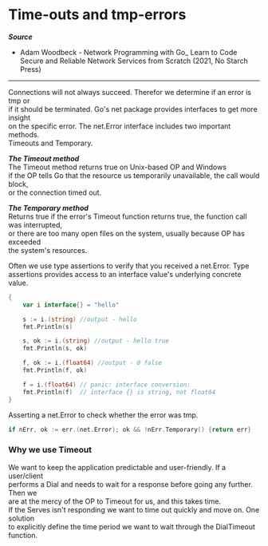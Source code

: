 # Time-outs and tmp-errors

***Source***
- Adam Woodbeck - Network Programming with Go_ Learn to Code Secure and Reliable Network Services from Scratch (2021, No Starch Press)
___
Connections will not always succeed. Therefor we determine if an error is tmp or  
if it should be terminated. Go's net package provides interfaces to get more insight  
on the specific error. The net.Error interface includes two important methods.  
Timeouts and Temporary.  

***The Timeout method***  
The Timeout method returns true on Unix-based OP and Windows  
if the OP tells Go that the resource us temporarily unavailable, the call would block,  
or the connection timed out.  

***The Temporary method***  
Returns true if the error's Timeout function returns true, the function call was interrupted,  
or there are too many open files on the system, usually because OP has exceeded  
the system's resources.  

Often we use type assertions to verify that you received a net.Error.
Type assertions provides access to an interface value's underlying concrete value.

```go
{
	var i interface{} = "hello"

	s := i.(string) //output - hello
	fmt.Println(s)

	s, ok := i.(string) //output - hello true
	fmt.Println(s, ok)

	f, ok := i.(float64) //output - 0 false
	fmt.Println(f, ok)

	f = i.(float64) // panic: interface conversion:
	fmt.Println(f)  // interface {} is string, not float64
}
```
Asserting a net.Error to check whether the error was tmp.  
```go
if nErr, ok := err.(net.Error); ok && !nErr.Temporary() {return err}

```
### Why we use Timeout

We want to keep the application predictable and user-friendly. If a user/client  
performs a Dial and needs to wait for a response before going any further. Then we   
are at the mercy of the OP to Timeout for us, and this takes time.  
If the Serves isn't responding we want to time out quickly and move on. One solution  
to explicitly define the time period we want to wait through the DialTimeout function.
